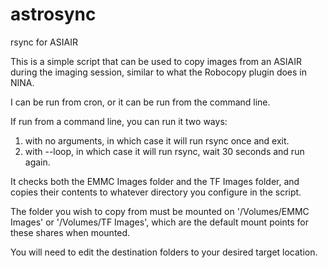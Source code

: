 # astrosync
rsync for ASIAIR 

This is a simple script that can be used to copy images from an ASIAIR during the imaging session, similar to what the Robocopy plugin does in NINA. 

I can be run from cron, or it can be run from the command line.

If run from a command line, you can run it two ways:

1. with no arguments, in which case it will run rsync once and exit.
2. with --loop, in which case it will run rsync, wait 30 seconds and run again.

It checks both the EMMC Images folder and the TF Images folder, and copies their contents to whatever directory you configure in the script.  

The folder you wish to copy from must be mounted on '/Volumes/EMMC Images' or '/Volumes/TF Images', which are the default mount points for these shares when mounted.

You will need to edit the destination folders to your desired target location.
